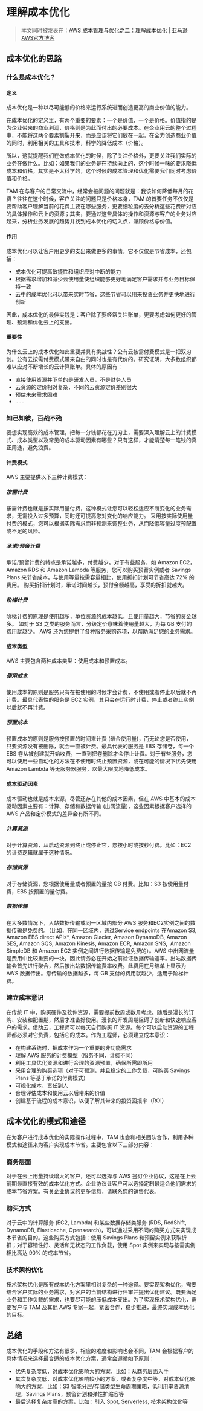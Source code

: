 # 理解成本优化

> 本文同时被发表在：[AWS 成本管理与优化之二：理解成本优化 | 亚马逊AWS官方博客](https://aws.amazon.com/cn/blogs/china/aws-cost-management-and-optimization-part-two-understanding-cost-optimization/)

## 成本优化的思路

### 什么是成本优化？

#### 定义

成本优化是一种以尽可能低的价格来运行系统进而创造更高的商业价值的能力。

在成本优化的定义里，有两个重要的要素：一个是价值，一个是价格。价值指的是为企业带来的商业利润，价格则是为此而付出的必要成本。在企业用云的整个过程中，不能将这两个要素割裂开来，而是应该将它们放在一起，在全力创造商业价值的同时，利用相关的工具和技术，科学的降低成本（价格）。

所以，这就提醒我们在做成本优化的时候，除了关注价格外，更要关注我们实际的业务在做什么。比如：如果我们的业务是在持续向上的，这个时候一味的要求降低成本和价格，其实是不太科学的，这个时候的成本管理和优化需要我们同时考虑价值和价格。

TAM 在与客户的日常交流中，经常会被问题的问题就是：我该如何降低每月的花费？往往在这个时候，客户关注的问题只是价格本身，TAM 的首要任务不仅仅是要帮助客户理解当前的花费主要在哪些服务，更要细粒度的去分析这些花费所对应的具体操作和云上的资源；其实，要通过这些具体的操作和资源与客户的业务对应起来，分析业务发展的趋势并找到成本优化的切入点，兼顾价格与价值。

#### 作用

成本优化可以让客户用更少的支出来做更多的事情，它不仅仅是节省成本，还包括：

* 成本优化可提高敏捷性和组织应对中断的能力
* 根据需求增加和减少云使用量使组织能够更好地满足客户需求并与业务目标保持一致
* 云中的成本优化可以带来实时节省，这些节省可以用来投资业务并更快地进行创新

因此，成本优化的最佳实践是：客户除了要经常关注账单，更要考虑如何更好的管理、预测和优化云上的支出。

#### 重要性

为什么云上的成本优化如此重要并具有挑战性？公有云按需付费模式是一把双刃剑。公有云按需付费模式带来自由的同时也是有代价的。研究证明，大多数组织都难以应对不断增长的云计算账单。具体的原因有：

* 直接使用资源并下单的是研发人员，不是财务人员
* 云资源的定价相对复杂，不同的云资源定价差别很大
* 预估未来需求困难
* ......

### 知己知彼，百战不殆

要想实现高效的成本管理，把每一分钱都花在刀刃上，需要深入理解云上的计费模式、成本类型以及常见的成本驱动因素有哪些？只有这样，才能清楚每一笔钱的真正用途，避免浪费。

#### 计费模式

AWS 主要提供以下三种计费模式：

##### 按需计费

按需计费也就是按实际用量付费，这种模式让您可以轻松适应不断变化的业务需求，无需投入过多预算，同时还可提高您对变化的响应能力。 采用按实际使用量付费的模式，您可以根据实际需求而非预测来调整业务，从而降低容量过度预配置或不足的风险。

##### 承诺/预留计费

承诺/预留计费的特点是承诺越多，付费越少。对于有些服务，如 Amazon EC2，Amazon
RDS 和 Amazon
Lambda 等服务，您可以购买预留实例或者 Savings Plans 来节省成本。与使用等量按需容量相比，使用折扣计划可节省高达 72% 的费用。 购买折扣计划时，承诺时间越长，预付金额越高，享受的折扣就越大。

##### 阶梯计费

阶梯计费的原理是使用越多，单位资源的成本越低，且使用量越大，节省的资金越多。 如对于 S3 之类的服务而言，分级定价意味着使用量越大，为每 GB 支付的费用就越少。 AWS 还为您提供了各种服务采购选项，以帮助满足您的业务需求。

#### 成本类型

AWS 主要包含两种成本类型：使用成本和预置成本。

##### 使用成本

使用成本的原则是服务只有在被使用的时候才会计费，不使用或者停止以后就不再计费。最具代表性的服务是 EC2 实例，其只会在运行时计费，停止或者终止实例以后就不再计费。

##### 预置成本

预置成本的原则是服务按预置的时间来计费 (结合使用量)，而无论您是否使用，只要资源没有被删除，就会一直被计费。最具代表的服务是 EBS 存储卷，每一个 EBS 卷从被创建就开始收费，一直到把卷删除才会停止计费。对于有些服务，您可以使用一些自动化的方法在不使用时终止预置资源，或在可能的情况下优先使用 Amazon Lambda 等无服务器服务，以最大限度地降低成本。

#### 成本驱动因素

成本驱动也就是成本来源，尽管还存在其他的成本因素，但在 AWS 中基本的成本驱动因素主要有：计算、存储和数据传输 (出网流量)，这些因素根据客户选择的 AWS 产品和定价模式的差异会有所不同。

##### 计算资源

对于计算资源，从启动资源到终止或停止它，您按小时或按秒付费。比如：EC2 的计费逻辑就属于这种情况。

##### 存储资源

对于存储资源，您根据使用量或者预置的量按 GB 付费。比如：S3 按使用量付费，EBS 按预置的量付费。

##### 数据传输

在大多数情况下，入站数据传输或同一区域内部分 AWS 服务和EC2实例之间的数据传输是免费的。（比如，在同一区域内，通过Service endpoints 在Amazon S3, Amazon EBS
direct APIs*, Amazon Glacier, Amazon DynamoDB, Amazon SES, Amazon SQS, Amazon
Kinesis, Amazon ECR, Amazon SNS,  Amazon
SimpleDB 和 Amazon EC2 实例之间进行数据传输是免费的）。AWS 中出网流量是费用中比较重要的一块，因此请务必在开始之前验证数据传输速率。出站数据传输会首先进行聚合，然后按出站数据传输费率收费。此费用在月结单上显示为 AWS 数据传出。您传输的数据越多，每 GB 支付的费用就越少，适用于阶梯计费。

### 建立成本意识

在传统 IT 中，购买硬件及软件资源，需要提前数周或数月考虑。随后是漫长的订购、安装和配置期，然后才准备好使用。漫长的开发周期阻碍了创新和快速响应客户的需求。借助云，工程师可以每天自行购买 IT 资源。每个可以启动资源的工程师都必须对它负责，包括它的成本。作为工程师，必须建立成本意识：

* 在构建系统时，把成本作为一个重要的非功能需求
* 理解 AWS 服务的计费模型（服务不同，计费不同）
* 利用工具优化资源和进行合理的资源预置，确保所需即所用
* 采用合理的购买选项（对于可预测，并且稳定的工作负载，可购买 Savings Plans 等基于承诺的付费模式）
* 可视化成本，责任到人
* 合理评估成本和使用云以后带来的价值
* 创建基于流程的成本意识，以便了解其带来的投资回报率（ROI）

## 成本优化的模式和途径

在为客户进行成本优化的实际操作过程中，TAM 也会和相关团队合作，利用多种模式和途径来为客户实现成本节省。主要包含以下三部分内容：

### 商务层面

对于在云上用量持续增大的客户，还可以选择与 AWS 签订企业协议，这是在上云前期最直接有效的成本优化方式。企业协议让客户可以选择定制最适合他们需求的成本节省方案。有关企业协议的更多信息，请联系您的销售代表。

### 购买方式

对于云中的计算服务 (EC2, Lambda) 和某些数据存储类服务 (RDS, RedShift, DynamoDB, Elasticache,
Opensearch)，可以通过采用不同的购买方式来实现成本节省的目的。这些购买方式包括：使用 Savings Plans 和预留实例来获取折扣；对于容错性好、灵活和无状态的工作负载，使用 Spot 实例来实现与按需实例相比高达 90% 的成本节省。

### 技术架构优化

技术架构优化是所有成本优化方案里相对复杂的一种途径。要实现架构优化，需要结合客户实际的业务需求，对客户的当前结构进行评审并提出优化建议。既要满足业务和工作负载的需求，也要尽可能的压低成本支出。为了实现技术架构优化，需要客户与 TAM 及其他 AWS 专家一起，紧密合作，稳步推进，最终实现成本优化的目标。

## 总结

成本优化的手段和方法有很多，相应的难度和影响也会不同，TAM 会根据客户的具体情况来选择最合适的成本优化方案，通常会遵循如下原则：

* 优先复杂度低，对成本优化影响大的方案，比如：从商务层面入手
* 其次复杂度低，对成本优化影响较小的方案，或者复杂度中等，对成本优化影响大的方案，比如：S3 智能分层/存储类型生命周期策略，低利用率资源清理，Savings Plans，预留计划和弹性扩缩容等
* 最后选择复杂度高的方案，比如：引入 Spot, Serverless, 技术架构优化等
